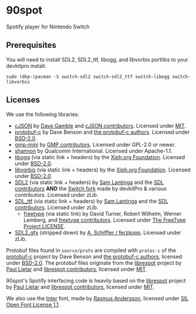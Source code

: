 # 90spot
Spotify player for Nintendo Switch

## Prerequisites

You will need to install SDL2, SDL2_ttf, libogg, and libvorbis portlibs to your devkitpro install:
```
sudo (dkp-)pacman -S switch-sdl2 switch-sdl2_ttf switch-libogg switch-libvorbis
```

## Licenses
We use the following libraries:
 * [cJSON](https://github.com/DaveGamble/cJSON) by [Dave Gamble](https://github.com/DaveGamble) and [cJSON contributors](https://github.com/DaveGamble/cJSON/graphs/contributors). Licensed under [MIT](https://github.com/DaveGamble/cJSON/blob/master/LICENSE).
 * [protobuf-c](https://github.com/protobuf-c/protobuf-c) by Dave Benson and [the protobuf-c authors](https://github.com/protobuf-c/protobuf-c/graphs/contributors). Licensed under [BSD-2.0](https://github.com/protobuf-c/protobuf-c/blob/master/LICENSE).
 * [gmp-mini](https://gmplib.org/) by [GMP contributors](https://gmplib.org/manual/Contributors). Licensed under GPL-2.0 or newer.
 * [shannon](https://web.archive.org/web/20080719073929/http://www.qualcomm.com.au/PublicationsDocs/Shannon-1.0.tgz) by Qualcomm International. Licensed under Apache-1.1.
 * [libogg](https://github.com/xiph/ogg) (via static link + headers) by the [Xiph.org Foundation](https://xiph.org/). Licensed under [BSD-2.0](https://github.com/xiph/ogg/blob/master/COPYING).
 * [libvorbis](https://github.com/xiph/vorbis) (via static link + headers) by the [Xiph.org Foundation](https://xiph.org/). Licensed under [BSD-2.0](https://github.com/xiph/vorbis/blob/master/COPYING).
 * [SDL2](https://github.com/libsdl-org/SDL) (via static link + headers) by [Sam Lantinga](https://github.com/slouken) and the [SDL contributors](https://github.com/libsdl-org/SDL/graphs/contributors) **AND** the [Switch fork](https://github.com/devkitPro/SDL/tree/switch-sdl2-2.0.14-dev) made by devkitPro & various contributors. Licensed under zLib.
 * [SDL_ttf](https://github.com/libsdl-org/SDL_ttf) (via static link + headers) by [Sam Lantinga](https://github.com/slouken) and the [SDL contributors](https://github.com/libsdl-org/SDL/graphs/contributors). Licensed under zLib.
    * [freetype](https://gitlab.freedesktop.org/freetype/freetype) (via static link) by David Turner, Robert Wilhelm, Werner Lemberg, and [freetype contributors](https://gitlab.freedesktop.org/freetype/freetype/-/graphs/master). Licensed under [The FreeType Project LICENSE](https://gitlab.freedesktop.org/freetype/freetype/-/blob/master/docs/FTL.TXT).
 * [SDL2_gfx](https://www.ferzkopp.net/wordpress/2016/01/02/sdl_gfx-sdl2_gfx/) (stripped down) by [A. Schiffler / ferzkopp](https://www.ferzkopp.net/). Licensed under zLib.

Protobuf files found in `source/proto` are compiled with `protoc-c` of the [protobuf-c](https://github.com/protobuf-c/protobuf-c) project by Dave Benson and [the protobuf-c authors](https://github.com/protobuf-c/protobuf-c/graphs/contributors), licensed under [BSD-2.0](https://github.com/protobuf-c/protobuf-c/blob/master/LICENSE). The protobuf files originate from the [librespot](https://github.com/librespot-org/librespot) project by [Paul Lietar](https://github.com/plietar) and [librespot contributors](https://github.com/librespot-org/librespot/graphs/contributors), licensed under [MIT](https://github.com/librespot-org/librespot/blob/dev/LICENSE).

90spot's Spotify interfacing code is heavily based on the [librespot](https://github.com/librespot-org/librespot) project by [Paul Lietar](https://github.com/plietar) and [librespot contributors](https://github.com/librespot-org/librespot/graphs/contributors), licensed under [MIT](https://github.com/librespot-org/librespot/blob/dev/LICENSE).

We also use the [Inter](https://rsms.me/inter/) font, made by [Rasmus Andersson](https://rsms.me/), licensed under [SIL Open Font License 1.1](https://github.com/rsms/inter/blob/master/LICENSE.txt).
